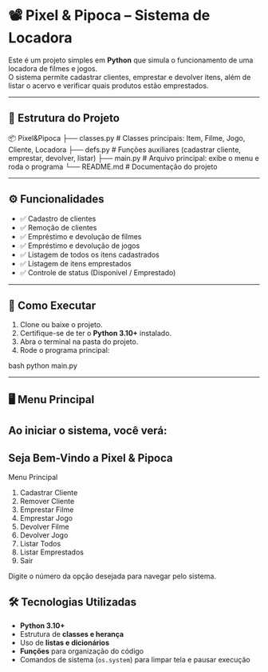 # 📽️ Pixel & Pipoca – Sistema de Locadora

Este é um projeto simples em **Python** que simula o funcionamento de uma locadora de filmes e jogos.  
O sistema permite cadastrar clientes, emprestar e devolver itens, além de listar o acervo e verificar quais produtos estão emprestados.

---

## 📂 Estrutura do Projeto
📦 Pixel&Pipoca
├── classes.py # Classes principais: Item, Filme, Jogo, Cliente, Locadora
├── defs.py # Funções auxiliares (cadastrar cliente, emprestar, devolver, listar)
├── main.py # Arquivo principal: exibe o menu e roda o programa
└── README.md # Documentação do projeto

---

## ⚙️ Funcionalidades

- ✅ Cadastro de clientes  
- ✅ Remoção de clientes  
- ✅ Empréstimo e devolução de filmes  
- ✅ Empréstimo e devolução de jogos  
- ✅ Listagem de todos os itens cadastrados  
- ✅ Listagem de itens emprestados  
- ✅ Controle de status (Disponível / Emprestado)  

---

## 🚀 Como Executar

1. Clone ou baixe o projeto.  
2. Certifique-se de ter o **Python 3.10+** instalado.  
3. Abra o terminal na pasta do projeto.  
4. Rode o programa principal:

  bash
python main.py

---

## 🖥️ Menu Principal

Ao iniciar o sistema, você verá:
--------------------------------------------------
Seja Bem-Vindo a Pixel & Pipoca
--------------------------------------------------
Menu Principal
1. Cadastrar Cliente
2. Remover Cliente
3. Emprestar Filme
4. Emprestar Jogo
5. Devolver Filme
6. Devolver Jogo
7. Listar Todos
8. Listar Emprestados
9. Sair

Digite o número da opção desejada para navegar pelo sistema.

## 🛠️ Tecnologias Utilizadas

- **Python 3.10+**
- Estrutura de **classes e herança**
- Uso de **listas e dicionários**
- **Funções** para organização do código
- Comandos de sistema (`os.system`) para limpar tela e pausar execução
